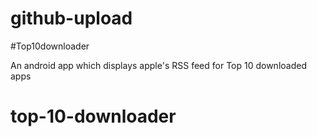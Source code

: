 # github-upload
#Top10downloader

An android app which displays apple's RSS feed for Top 10 downloaded apps

# top-10-downloader

